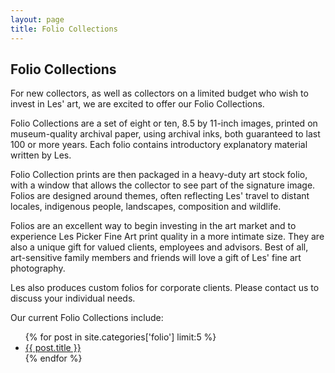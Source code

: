 ```yaml
---
layout: page
title: Folio Collections
---
```


## Folio Collections

For new collectors, as well as collectors on a limited budget who wish to invest in Les' art, we are excited to offer our Folio Collections.

Folio Collections are a set of eight or ten, 8.5 by 11-inch images, printed on museum-quality archival paper, using archival inks, both guaranteed to last 100 or more years. Each folio contains introductory explanatory material written by Les. 

Folio Collection prints are then packaged in a heavy-duty art stock folio, with a window that allows the collector to see part of the signature image. Folios are designed around themes, often reflecting Les' travel to distant locales, indigenous people, landscapes, composition and wildlife. 

Folios are an excellent way to begin investing in the art market and to experience Les Picker Fine Art print quality in a more intimate size. They are also a unique gift for valued clients, employees and advisors. Best of all, art-sensitive family members and friends will love a gift of Les' fine art photography. 

Les also produces custom folios for corporate clients. Please contact us to discuss your individual needs. 

Our current Folio Collections include:

<ul>
	{% for post in site.categories['folio'] limit:5 %}
		<li>
			<a href="{{ post.url }}">
				{{ post.title }}
			</a>
		</li>
	{%  endfor %}
</ul>


